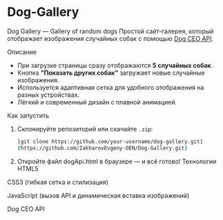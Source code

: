 # Dog-Gallery
Dog Gallery — Gallery of random dogs
Простой сайт-галерея, который отображает изображения случайных собак с помощью [Dog CEO API](https://dog.ceo/dog-api/).

 Описание

- При загрузке страницы сразу отображаются **5 случайных собак**.
- Кнопка **"Показать других собак"** загружает новые случайные изображения.
- Используется адаптивная сетка для удобного отображения на разных устройствах.
- Лёгкий и современный дизайн с плавной анимацией.

 Как запустить

1. Склонируйте репозиторий или скачайте `.zip`:
   ```bash
   [git clone https://github.com/your-username/dog-gallery.git]
   (https://github.com/ZakharovEvgeny-OEN/Dog-Gallery.git)
 2.  Откройте файл dogApi.html в браузере — и всё готово!
    Технологии
HTML5

CSS3 (гибкая сетка и стилизация)

JavaScript (вызов API и динамическая вставка изображений)

Dog CEO API
